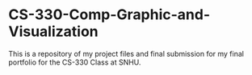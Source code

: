 # CS-330-Comp-Graphic-and-Visualization
This is a repository of my project files and final submission for my final portfolio for the CS-330 Class at SNHU.
